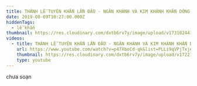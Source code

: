 ```yaml
---
title: THÁNH LỄ TUYÊN KHẤN LẦN ĐẦU - NGÂN KHÁNH VÀ KIM KHÁNH KHẤN DÒNG 2019
date: 2019-08-09T10:27:00.000Z
hiddenTags:
  - lễ khấn
thumbnail: https://res.cloudinary.com/dxtb6rv7y/image/upload/v1731024411/TIEN_KHAN_2019_sua_xngawr.jpg
videos:
  - title: THÁNH LỄ TUYÊN KHẤN LẦN ĐẦU - NGÂN KHÁNH VÀ KIM KHÁNH KHẤN DÒNG 2019
    url: https://www.youtube.com/watch?v=p47XboCd-qk&list=PLLi9qVPjTxje2mrnVrfj-B1kU33fJ6Mm_&index=2
    thumbnail: https://res.cloudinary.com/dxtb6rv7y/image/upload/v1722133167/maxresdefault_n0yeqb.jpg
    type: youtube
---
```

chưa soạn
